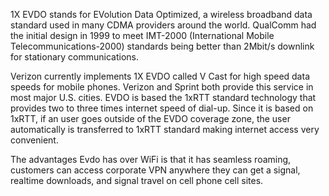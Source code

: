 1X EVDO stands for EVolution Data Optimized, a wireless broadband data
standard used in many CDMA providers around the world. QualComm had the
initial design in 1999 to meet IMT-2000 (International Mobile
Telecommunications-2000) standards being better than 2Mbit/s downlink
for stationary communications.

Verizon currently implements 1X EVDO called V Cast for high speed data
speeds for mobile phones. Verizon and Sprint both provide this service
in most major U.S. cities. EVDO is based the 1xRTT standard technology
that provides two to three times internet speed of dial-up. Since it is
based on 1xRTT, if an user goes outside of the EVDO coverage zone, the
user automatically is transferred to 1xRTT standard making internet
access very convenient.

The advantages Evdo has over WiFi is that it has seamless roaming,
customers can access corporate VPN anywhere they can get a signal,
realtime downloads, and signal travel on cell phone cell sites.